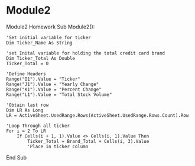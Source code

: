# Module2
Module2 Homework
Sub Module2():
    
    'Set initial variable for ticker
    Dim Ticker_Name As String
    
    'set Inital variable for holding the total credit card brand
    Dim Ticker_Total As Double
    Ticker_Total = 0
    
    'Define Headers
    Range("I1").Value = "Ticker"
    Range("J1").Value = "Yearly Change"
    Range("K1").Value = "Percent Change"
    Range("L1").Value = "Total Stock Volume"
    
    'Obtain last row
    Dim LR As Long
    LR = ActiveSheet.UsedRange.Rows(ActiveSheet.UsedRange.Rows.Count).Row
    
    'Loop Through all ticker
    For i = 2 To LR
        If Cells(i + 1, 1).Value <> Cells(i, 1).Value Then
            Ticker_Total = Brand_Total + Cells(i, 3).Value
            'Place in ticker column
            
    
End Sub

